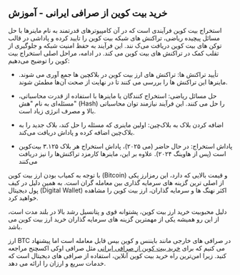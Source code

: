

## خرید بیت کوین از صرافی ایرانی - آموزش

استخراج بیت‌ کوین فرآیندی است که در آن کامپیوترهای قدرتمند به نام ماینرها با حل مسائل پیچیده ریاضی، تراکنش‌ های شبکه بیت‌ کوین را تایید کرده و پاداشی در قالب توکن های بیت‌ کوین دریافت می‌ک نند. این فرآیند به حفظ امنیت شبکه و جلوگیری از تقلب کمک در تراکنش های بیت کوین می‌ کند. در ادامه، مراحل اصلی استخراج بیت‌ کوین را توضیح می‌دهیم:

-   تأیید تراکنش‌ ها: تراکنش‌ های ارز بیت کوین در بلاکچین ها جمع آوری می شوند. ماینرها این تراکنش‌ ها را بررسی می کنند تا در نهایت از صحت آن‌ها مطمئن شوند.
    
-   حل مسائل ریاضی: استخراج کنندگان یا ماینرها با استفاده از قدرت محاسباتی، مسئله‌ای به نام "هش" (Hash) را حل می‌ کنند. این فرآیند نیازمند توان محاسباتی بالا و مصرف انرژی زیاد است.
    
-   اضافه کردن بلاک به بلاک‌چین: اولین ماینری که مسئله را حل کند، بلاک جدید را به بلاک‌چین اضافه کرده و پاداش دریافت می‌کند.
    
-   پاداش استخراج: در حال حاضر (می ۲۰۲۵)، پاداش استخراج هر بلاک ۳.۱۲۵ بیت‌کوین است (پس از هاوینگ ۲۰۲۴). علاوه بر این، ماینرها کارمزد تراکنش‌ها را نیز دریافت می‌کنند
    

با توجه به کمیاب بودن ارز بیت کوین (Bitcoin) و قیمت بالایی که دارد، این رمزارز یکی از اصلی ترین گزینه های سرمایه گذاری بین معامله گران است. به همین دلیل در کیف پول دیجیتال (Digital Wallet) اکثر نهنگ ها و سرمایه گذاران، ارز بیت کوین را مشاهده خواهید کرد.

دلیل محبوبیت خرید ارز بیت کوین، پشتوانه قوی و پتانسیل رشد بالا در بلند مدت است، از این رو همیشه یکی از مهمترین گزینه های سرمایه گذاران خرید ارز بیت کوین می باشد.

ارز BTC در صرافی های خارجی مانند بایننس و کوین بیس قابل معامله است اما پیشنهاد می کنیم که برای [خرید بیت کوین از صرافی ایرانی](https://ok-ex.io/buy-and-sell/BTC/) مثل صرافی اوکی اکسچنج مراجعه کنید. زیرا امن‌ترین راه خرید بیت‌ کوین آنلاین، استفاده از صرافی های دیجیتال است که خدمات سریع و ارزان را ارائه می دهد.
